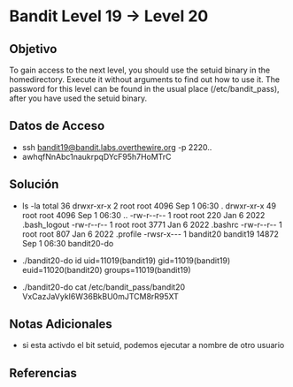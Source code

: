 # Bandit Level 19 → Level 20

## Objetivo
To gain access to the next level, you should use the setuid binary in the homedirectory. Execute it without arguments to find out how to use it. The password for this level can be found in the usual place (/etc/bandit_pass), after you have used the setuid binary.

## Datos de Acceso
- ssh bandit19@bandit.labs.overthewire.org -p 2220..
- awhqfNnAbc1naukrpqDYcF95h7HoMTrC

## Solución 
- ls -la
     total 36
	drwxr-xr-x  2 root     root      4096 Sep  1 06:30 .
	drwxr-xr-x 49 root     root      4096 Sep  1 06:30 ..
	-rw-r--r--  1 root     root       220 Jan  6  2022 .bash_logout
	-rw-r--r--  1 root     root      3771 Jan  6  2022 .bashrc
	-rw-r--r--  1 root     root       807 Jan  6  2022 .profile
	-rwsr-x---  1 bandit20 bandit19 14872 Sep  1 06:30 bandit20-do
	
-  ./bandit20-do id
     uid=11019(bandit19) gid=11019(bandit19) euid=11020(bandit20) groups=11019(bandit19)
-  ./bandit20-do cat /etc/bandit_pass/bandit20
VxCazJaVykI6W36BkBU0mJTCM8rR95XT
## Notas Adicionales
- si esta activdo el bit setuid, podemos ejecutar a nombre de otro usuario

## Referencias